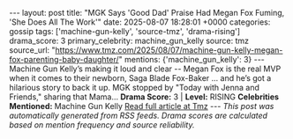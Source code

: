 --- layout: post title: "MGK Says 'Good Dad' Praise Had Megan Fox Fuming, 'She Does All The Work'" date: 2025-08-07 18:28:01 +0000 categories: gossip tags: ['machine-gun-kelly', 'source-tmz', 'drama-rising'] drama_score: 3 primary_celebrity: machine_gun_kelly source: tmz source_url: "https://www.tmz.com/2025/08/07/machine-gun-kelly-megan-fox-parenting-baby-daughter/" mentions: {'machine_gun_kelly': 3} --- Machine Gun Kelly’s making it loud and clear -- Megan Fox is the real MVP when it comes to their newborn, Saga Blade Fox-Baker ... and he’s got a hilarious story to back it up. MGK stopped by "Today with Jenna and Friends," sharing that Mama… **Drama Score:** 3 | **Level:** RISING **Celebrities Mentioned:** Machine Gun Kelly [Read full article at Tmz](https://www.tmz.com/2025/08/07/machine-gun-kelly-megan-fox-parenting-baby-daughter/) --- *This post was automatically generated from RSS feeds. Drama scores are calculated based on mention frequency and source reliability.*